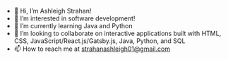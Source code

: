 - 👋 Hi, I’m Ashleigh Strahan!
- 👀 I’m interested in software development!
- 🌱 I’m currently learning Java and Python
- 💞️ I’m looking to collaborate on interactive applications built with HTML, CSS, JavaScript/React.js/Gatsby.js, Java, Python, and SQL
- 📫 How to reach me at strahanashleigh01@gmail.com
